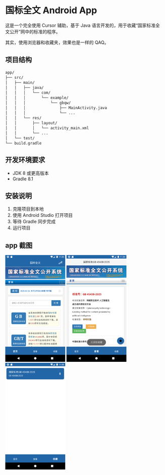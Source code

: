 # 国标全文 Android App

这是一个完全使用 Cursor 辅助，基于 Java 语言开发的，用于收藏“国家标准全文公开”网中的标准的程序。

其实，使用浏览器和收藏夹，效果也是一样的 QAQ。

## 项目结构

```
app/
├── src/
│   ├── main/
│   │   ├── java/
│   │   │   └── com/
│   │   │       └── example/
│   │   │           └── gbqw/
│   │   │               ├── MainActivity.java
│   │   │               └── ...
│   │   └── res/
│   │       ├── layout/
│   │       │   └── activity_main.xml
│   │       └── ...
│   └── test/
└── build.gradle
```

## 开发环境要求

- JDK 8 或更高版本
- Gradle 8.1

## 安装说明

1. 克隆项目到本地
2. 使用 Android Studio 打开项目
3. 等待 Gradle 同步完成
4. 运行项目

## app 截图

<img src="./snipaste/home.png" style="zoom: 33%;" />

<img src="./snipaste/view.png" style="zoom: 33%;" />

<img src="./snipaste/favour.png" style="zoom: 33%;" />